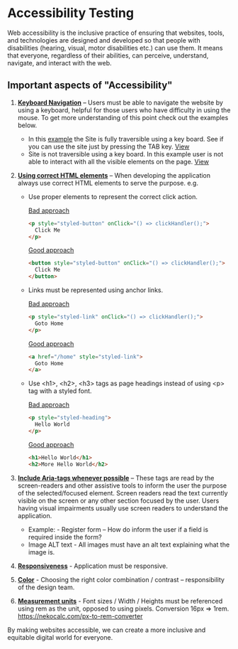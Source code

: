 # Accessibility Testing

Web accessibility is the inclusive practice of ensuring that websites, tools, and technologies are designed and developed so that people with disabilities (hearing, visual, motor disabilities etc.) can use them. It means that everyone, regardless of their abilities, can perceive, understand, navigate, and interact with the web.

## Important aspects of "Accessibility"

1. <ins>**Keyboard Navigation**</ins> – Users must be able to navigate the website by using a keyboard, helpful for those users who have difficulty in using the mouse. To get more understanding of this point check out the examples below.
    - In this [example](./keyboard-accessibility/correct) the Site is fully traversible using a key board. See if you can use the site just by pressing the TAB key. [View](./keyboard-accessibility/correct)
    - Site is not traversible using a key board. In this example user is not able to interact with all the visible elements on the page. [View](./keyboard-accessibility/incorrect)

2. <ins>**Using correct HTML elements**</ins> – When developing the application always use correct HTML elements to serve the purpose. e.g.
    - Use proper elements to represent the correct click action.

      <ins>Bad approach</ins>
      ```html
      <p style="styled-button" onClick="() => clickHandler();">
        Click Me
      </p>
      ```
      <ins>Good approach</ins>
      ```html
      <button style="styled-button" onClick="() => clickHandler();">
        Click Me
      </button>
      ```

    - Links must be represented using anchor links.
    
      <ins>Bad approach</ins>
      ```html
      <p style="styled-link" onClick="() => clickHandler();">
        Goto Home
      </p>
      ```
      <ins>Good approach</ins>
      ```html
      <a href="/home" style="styled-link">
        Goto Home
      </a>
      ```

    - Use &lt;h1&gt;, &lt;h2&gt;, &lt;h3&gt; tags as page headings instead of using &lt;p&gt; tag with a styled font.

      <ins>Bad approach</ins>
      ```html
      <p style="styled-heading">
        Hello World
      </p>
      ```
      <ins>Good approach</ins>
      ```html
      <h1>Hello World</h1>
      <h2>More Hello World</h2>
      ```

3. <ins>**Include Aria-tags whenever possible**</ins> – These tags are read by the screen-readers and other assistive tools to inform the user the purpose of the selected/focused element. Screen readers read the text currently visible on the screen or any other section focused by the user. Users having visual impairments usually use screen readers to understand the application.  
    - Example: - Register form – How do inform the user if a field is required inside the form?  
    - Image ALT text - All images must have an alt text explaining what the image is.  

4. <ins>**Responsiveness**</ins> - Application must be responsive.  

5. <ins>**Color**</ins> - Choosing the right color combination / contrast – responsibility of the design team. 

6. <ins>**Measurement units**</ins> - Font sizes / Width / Heights must be referenced using rem as the unit, opposed to using pixels. Conversion 16px => 1rem. https://nekocalc.com/px-to-rem-converter  

By making websites accessible, we can create a more inclusive and equitable digital world for everyone. 

 